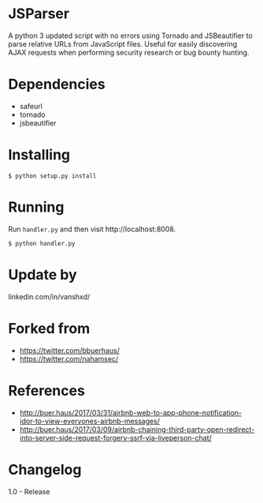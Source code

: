 # JSParser

A python 3 updated script with no errors using Tornado and JSBeautifier to parse relative URLs from JavaScript files. Useful for easily discovering AJAX requests when performing security research or bug bounty hunting.

# Dependencies

- safeurl
- tornado
- jsbeautifier

# Installing

```
$ python setup.py install
```

# Running

Run `handler.py` and then visit http://localhost:8008.

```
$ python handler.py
```

# Update by
linkedin.com/in/vanshxd/

# Forked from

- https://twitter.com/bbuerhaus/
- https://twitter.com/nahamsec/

# References

 - http://buer.haus/2017/03/31/airbnb-web-to-app-phone-notification-idor-to-view-everyones-airbnb-messages/
 - http://buer.haus/2017/03/09/airbnb-chaining-third-party-open-redirect-into-server-side-request-forgery-ssrf-via-liveperson-chat/

# Changelog

1.0 - Release
